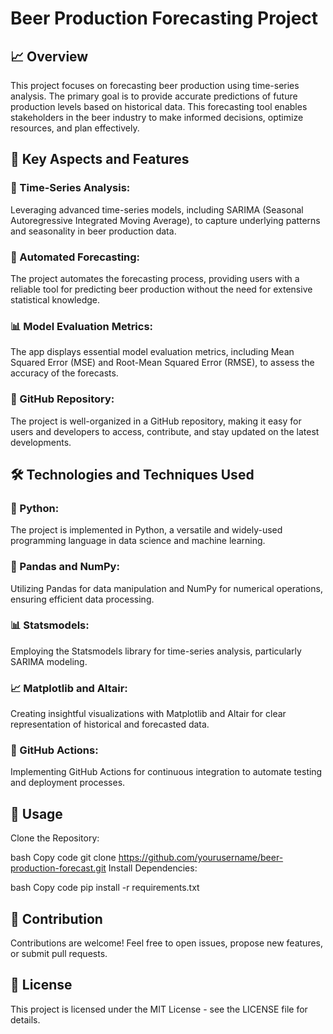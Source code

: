 # Beer Production Forecasting Project
## 📈 Overview
This project focuses on forecasting beer production using time-series analysis. The primary goal is to provide accurate predictions of future production levels based on historical data. This forecasting tool enables stakeholders in the beer industry to make informed decisions, optimize resources, and plan effectively.

## 🚀 Key Aspects and Features
### 🔄 Time-Series Analysis:
Leveraging advanced time-series models, including SARIMA (Seasonal Autoregressive Integrated Moving Average), to capture underlying patterns and seasonality in beer production data.

### 🤖 Automated Forecasting:
The project automates the forecasting process, providing users with a reliable tool for predicting beer production without the need for extensive statistical knowledge.

### 📊 Model Evaluation Metrics:
The app displays essential model evaluation metrics, including Mean Squared Error (MSE) and Root-Mean Squared Error (RMSE), to assess the accuracy of the forecasts.

### 📁 GitHub Repository:
The project is well-organized in a GitHub repository, making it easy for users and developers to access, contribute, and stay updated on the latest developments.

## 🛠️ Technologies and Techniques Used
### 🐍 Python:
The project is implemented in Python, a versatile and widely-used programming language in data science and machine learning.

### 🐼 Pandas and NumPy:
Utilizing Pandas for data manipulation and NumPy for numerical operations, ensuring efficient data processing.

### 📊 Statsmodels:
Employing the Statsmodels library for time-series analysis, particularly SARIMA modeling.

### 📈 Matplotlib and Altair:
Creating insightful visualizations with Matplotlib and Altair for clear representation of historical and forecasted data.

### 🔄 GitHub Actions:
Implementing GitHub Actions for continuous integration to automate testing and deployment processes.

## 📄 Usage
Clone the Repository:

bash
Copy code
git clone https://github.com/yourusername/beer-production-forecast.git
Install Dependencies:

bash
Copy code
pip install -r requirements.txt

## 🤝 Contribution
Contributions are welcome! Feel free to open issues, propose new features, or submit pull requests.

## 📜 License
This project is licensed under the MIT License - see the LICENSE file for details.

